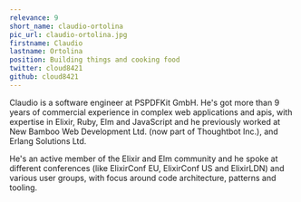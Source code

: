 ```yaml
---
relevance: 9
short_name: claudio-ortolina
pic_url: claudio-ortolina.jpg
firstname: Claudio
lastname: Ortolina
position: Building things and cooking food
twitter: cloud8421
github: cloud8421
---
```

<p>Claudio is a software engineer at PSPDFKit GmbH. He's got more than 9 years of commercial experience in complex web applications and apis, with expertise in Elixir, Ruby, Elm and JavaScript and he previously worked at New Bamboo Web Development Ltd. (now part of Thoughtbot Inc.), and Erlang Solutions Ltd.
  
He's an active member of the Elixir and Elm community and he spoke at different conferences (like ElixirConf EU, ElixirConf US and ElixirLDN) and various user groups, with focus around code architecture, patterns and tooling.
</p>
